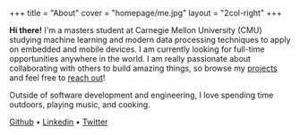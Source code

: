 +++
title = "About"
cover = "homepage/me.jpg"
layout = "2col-right"
+++

**Hi there!** I'm a masters student at Carnegie Mellon University (CMU) studying machine learning and modern data processing techniques to apply on embedded and mobile devices.
I am currently looking for full-time opportunities anywhere in the world.
I am really passionate about collaborating with others to build amazing things, so browse my [projects](/projects) and feel free to [reach out](#contact)!

Outside of software development and engineering, I love spending time outdoors, playing music, and cooking.

[Github](https://github.com/justinnuwin) • [Linkedin](https://www.linkedin.com/in/justinnuwin/) • [Twitter](https://twitter.com/justinnuwin)

